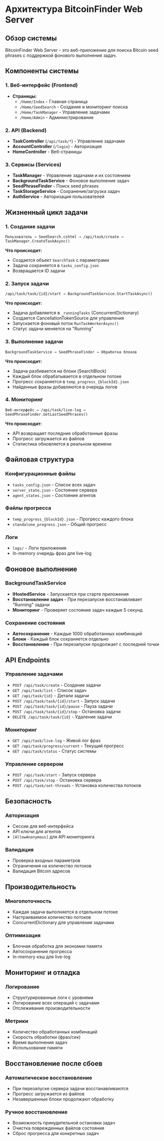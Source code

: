 # Архитектура BitcoinFinder Web Server

## Обзор системы

BitcoinFinder Web Server - это веб-приложение для поиска Bitcoin seed phrases с поддержкой фонового выполнения задач.

## Компоненты системы

### 1. Веб-интерфейс (Frontend)
- **Страницы:**
  - `/Home/Index` - Главная страница
  - `/Home/SeedSearch` - Создание и мониторинг поиска
  - `/Home/TaskManager` - Управление задачами
  - `/Home/Admin` - Администрирование

### 2. API (Backend)
- **TaskController** (`/api/task/*`) - Управление задачами
- **AccountController** (`/login`) - Авторизация
- **HomeController** - Веб-страницы

### 3. Сервисы (Services)
- **TaskManager** - Управление задачами и их состоянием
- **BackgroundTaskService** - Фоновое выполнение задач
- **SeedPhraseFinder** - Поиск seed phrases
- **TaskStorageService** - Сохранение/загрузка задач
- **AuthService** - Авторизация пользователей

## Жизненный цикл задачи

### 1. Создание задачи
```
Пользователь → SeedSearch.cshtml → /api/task/create → TaskManager.CreateTaskAsync()
```

**Что происходит:**
- Создается объект `SearchTask` с параметрами
- Задача сохраняется в `tasks_config.json`
- Возвращается ID задачи

### 2. Запуск задачи
```
/api/task/task/{id}/start → BackgroundTaskService.StartTaskAsync()
```

**Что происходит:**
- Задача добавляется в `_runningTasks` (ConcurrentDictionary)
- Создается CancellationTokenSource для управления
- Запускается фоновый поток `RunTaskWorkerAsync()`
- Статус задачи меняется на "Running"

### 3. Выполнение задачи
```
BackgroundTaskService → SeedPhraseFinder → Обработка блоков
```

**Что происходит:**
- Задача разбивается на блоки (SearchBlock)
- Каждый блок обрабатывается в отдельном потоке
- Прогресс сохраняется в `temp_progress_{blockId}.json`
- Найденные фразы добавляются в очередь логов

### 4. Мониторинг
```
Веб-интерфейс → /api/task/live-log → SeedPhraseFinder.GetLastSeedPhrases()
```

**Что происходит:**
- API возвращает последние обработанные фразы
- Прогресс загружается из файлов
- Статистика обновляется в реальном времени

## Файловая структура

### Конфигурационные файлы
- `tasks_config.json` - Список всех задач
- `server_state.json` - Состояние сервера
- `agent_states.json` - Состояние агентов

### Файлы прогресса
- `temp_progress_{blockId}.json` - Прогресс каждого блока
- `standalone_progress.json` - Общий прогресс

### Логи
- `logs/` - Логи приложения
- In-memory очередь фраз для live-log

## Фоновое выполнение

### BackgroundTaskService
- **IHostedService** - Запускается при старте приложения
- **Восстановление задач** - При перезапуске восстанавливает "Running" задачи
- **Мониторинг** - Проверяет состояние задач каждые 5 секунд

### Сохранение состояния
- **Автосохранение** - Каждые 1000 обработанных комбинаций
- **Блоки** - Каждый блок сохраняется отдельно
- **Восстановление** - При перезапуске продолжает с последней точки

## API Endpoints

### Управление задачами
- `POST /api/task/create` - Создание задачи
- `GET /api/task/list` - Список задач
- `GET /api/task/{id}` - Детали задачи
- `POST /api/task/task/{id}/start` - Запуск задачи
- `POST /api/task/task/{id}/pause` - Пауза задачи
- `POST /api/task/task/{id}/stop` - Остановка задачи
- `DELETE /api/task/task/{id}` - Удаление задачи

### Мониторинг
- `GET /api/task/live-log` - Живой лог фраз
- `GET /api/task/progress/current` - Текущий прогресс
- `GET /api/task/status` - Статус системы

### Управление сервером
- `POST /api/task/start` - Запуск сервера
- `POST /api/task/stop` - Остановка сервера
- `POST /api/task/set-threads` - Установка количества потоков

## Безопасность

### Авторизация
- Сессии для веб-интерфейса
- API ключи для агентов
- `[AllowAnonymous]` для API мониторинга

### Валидация
- Проверка входных параметров
- Ограничения на количество потоков
- Валидация Bitcoin адресов

## Производительность

### Многопоточность
- Каждая задача выполняется в отдельном потоке
- Настраиваемое количество потоков
- ConcurrentDictionary для управления задачами

### Оптимизация
- Блочная обработка для экономии памяти
- Автосохранение прогресса
- In-memory кэш для live-log

## Мониторинг и отладка

### Логирование
- Структурированные логи с уровнями
- Логирование всех операций с задачами
- Отслеживание производительности

### Метрики
- Количество обработанных комбинаций
- Скорость обработки (фраз/сек)
- Время выполнения задач
- Использование памяти

## Восстановление после сбоев

### Автоматическое восстановление
- При перезапуске сервера задачи восстанавливаются
- Прогресс загружается из файлов
- Незавершенные блоки продолжают обработку

### Ручное восстановление
- Возможность принудительной остановки задач
- Очистка поврежденных файлов состояния
- Сброс прогресса для конкретных задач 